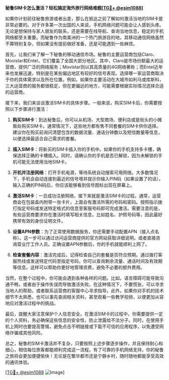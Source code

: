 **秘鲁SIM卡怎么激活？轻松搞定海外旅行网络难题[[TG💪+ @esim1088](https://t.me/s/esim1088)]**

如果你计划前往秘鲁旅游或者出差，那么在抵达之前了解如何激活当地的SIM卡是非常必要的。对于许多第一次出国的人来说，手机网络问题可能会让人感到头疼。无论是想保持与家人朋友的联系，还是需要在线导航、查询当地信息，稳定的手机网络都至关重要。而秘鲁作为南美洲的一个热门旅游目的地，其移动通信网络虽然不算特别复杂，但如果没有提前做好准备，还是可能遇到一些麻烦。

首先，让我们来了解一下秘鲁的移动通信市场。秘鲁的主要运营商包括Claro、Movistar和Entel，它们覆盖了全国大部分地区。其中，Claro是市场份额最大的运营商，提供广泛的网络服务；Movistar则以其高质量的4G网络著称；而Entel近年来也发展迅速，特别是在某些偏远地区有较好的信号表现。选择哪一家运营商取决于你的具体需求以及所在位置。例如，如果你主要活动在大城市如利马或库斯科，三大运营商的服务都很稳定，但在更偏远的地方，可能需要根据实际情况选择合适的运营商。

接下来，我们来谈谈激活SIM卡的具体步骤。一般来说，购买SIM卡后，你需要按照以下步骤进行激活：

1. **购买SIM卡**：到达秘鲁后，你可以从机场、大型商场、便利店或是街头的小摊贩处购买SIM卡。通常情况下，这些地方都有售不同套餐的SIM卡供你选择。建议你在购买前询问清楚包含的数据流量、通话分钟数以及短信数量等信息，以便选择最适合自己需求的套餐。

2. **插入SIM卡**：将新买的SIM卡插入你的手机中。如果你的手机支持多卡槽，确保选择正确的卡槽插入。同时，请确认你的手机是否已解锁，因为未解锁的手机可能无法使用当地SIM卡。

3. **开机并注册网络**：打开手机电源，等待系统自动搜索可用网络。大多数情况下，手机会自动连接到最近的信号塔并提示你输入PIN码（如果设置了的话）。输入正确的PIN码后，你应该能够看到信号图标出现在屏幕上。

4. **激活SIM卡**：一旦成功注册网络，接下来就是激活SIM卡的过程。通常，运营商会在包装盒内附带一张卡片，上面会有激活所需的号码和密码。按照指示拨打指定号码或发送特定格式的信息至客服号码即可完成激活。需要注意的是，有些运营商要求你在激活时填写相关信息，比如姓名、护照号码等，因此最好携带有效的身份证明文件。

5. **设置APN参数**：为了正常使用数据服务，你还需要手动配置APN（接入点名称）。这一步可以通过访问运营商提供的官方网站获取详细说明，或者直接咨询营业厅工作人员。正确设置APN参数后，你的手机就能顺利上网了。

6. **检查套餐内容**：激活完成后，记得检查自己的套餐是否符合预期。通过拨打客服热线或发送特定代码至指定号码，你可以查询剩余流量、通话时间及有效期等信息。这样可以帮助你更好地管理资费，避免不必要的额外费用。

当然，在整个过程中，你可能会遇到各种各样的问题。比如，语言障碍可能导致沟通不畅，或者由于操作失误而导致激活失败。在这种情况下，不要慌张，可以寻求当地人的帮助，或者联系运营商的客服中心寻求指导。此外，如果你对手机的技术细节不太熟悉，也可以事先查阅相关资料，甚至观看一些教学视频，以便更加从容地应对激活过程中的挑战。

最后，提醒大家注意保护个人信息安全。在激活SIM卡的过程中，你需要提供一定的个人资料，务必确保这些信息的安全性，防止泄露给不法分子。同时，在使用手机上网时也要提高警惕，避免点击不明链接或下载不可信的应用程序，以免遭受网络诈骗或其他风险。

总之，秘鲁的SIM卡激活并不复杂，只要按照上述步骤逐步操作，并且保持耐心和细心，相信每位旅客都能顺利完成这一流程。有了可靠的手机网络支持，你的秘鲁之旅将会更加便捷愉快！无论是在繁华都市还是宁静乡村，随时随地都能享受高效的通讯体验。

[[TG💪+ @esim1088](https://t.me/s/esim1088) ![Image](https://i.postimg.cc/4NQfJmqS/Snipaste-2025-05-13-00-14-12.png)]